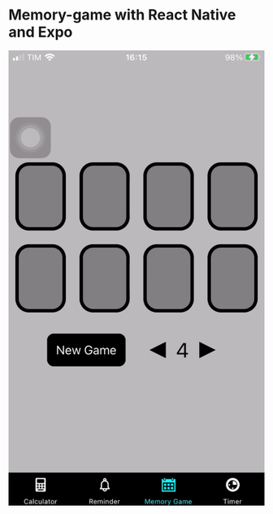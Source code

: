 # Memory-game with React Native and Expo

![memory-game](https://github.com/caickdias/memory-game/blob/main/memory-game-gif-12fps-23sec.gif)
